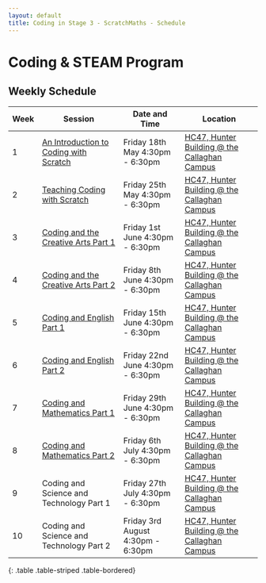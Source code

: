 ```yaml
---
layout: default
title: Coding in Stage 3 - ScratchMaths - Schedule
---
```


# Coding & STEAM Program

## Weekly Schedule

 Week  |  Session                                            |  Date and Time                     |  Location
-------|-----------------------------------------------------|------------------------------------|-----------------------------------------------------------------------------------------------------------
1      |  [An Introduction to Coding with Scratch](week-1/)  |  Friday 18th May 4:30pm - 6:30pm   |  [HC47, Hunter Building @ the Callaghan Campus](https://studentvip.com.au/newcastle/newcastle/maps/103159)
2      |  [Teaching Coding with Scratch](week-2/)            |  Friday 25th May 4:30pm - 6:30pm   |  [HC47, Hunter Building @ the Callaghan Campus](https://studentvip.com.au/newcastle/newcastle/maps/103159)
3      |  [Coding and the Creative Arts Part 1](week-3/)                |  Friday 1st June 4:30pm - 6:30pm   |  [HC47, Hunter Building @ the Callaghan Campus](https://studentvip.com.au/newcastle/newcastle/maps/103159)
4      |  [Coding and the Creative Arts Part 2](week-4/)                |  Friday 8th June 4:30pm - 6:30pm   |  [HC47, Hunter Building @ the Callaghan Campus](https://studentvip.com.au/newcastle/newcastle/maps/103159)
5      |  [Coding and English Part 1](week-5/)                          |  Friday 15th June 4:30pm - 6:30pm  |  [HC47, Hunter Building @ the Callaghan Campus](https://studentvip.com.au/newcastle/newcastle/maps/103159)
6      |  [Coding and English Part 2](week-6/)                         |  Friday 22nd June 4:30pm - 6:30pm  |  [HC47, Hunter Building @ the Callaghan Campus](https://studentvip.com.au/newcastle/newcastle/maps/103159)
7      |  [Coding and Mathematics Part 1](week-7/)                      |  Friday 29th June 4:30pm - 6:30pm  |  [HC47, Hunter Building @ the Callaghan Campus](https://studentvip.com.au/newcastle/newcastle/maps/103159)
8      |  [Coding and Mathematics Part 2](week-8/)                      |  Friday 6th July 4:30pm - 6:30pm   |  [HC47, Hunter Building @ the Callaghan Campus](https://studentvip.com.au/newcastle/newcastle/maps/103159)
9      |  Coding and Science and Technology Part 1           |  Friday 27th July 4:30pm - 6:30pm  |  [HC47, Hunter Building @ the Callaghan Campus](https://studentvip.com.au/newcastle/newcastle/maps/103159)
10     |  Coding and Science and Technology Part 2           |  Friday 3rd August 4:30pm - 6:30pm  |  [HC47, Hunter Building @ the Callaghan Campus](https://studentvip.com.au/newcastle/newcastle/maps/103159)
{: .table .table-striped .table-bordered}